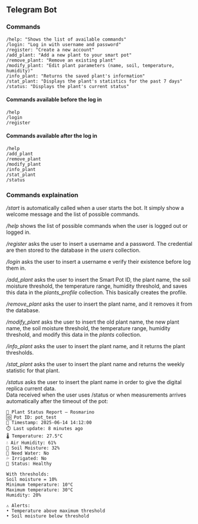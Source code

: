 ## Telegram Bot

### Commands
```
/help: "Shows the list of available commands"
/login: "Log in with username and password"
/register: "Create a new account"
/add_plant: "Add a new plant to your smart pot"
/remove_plant: "Remove an existing plant"
/modify_plant: "Edit plant parameters (name, soil, temperature, humidity)"
/info_plant: "Returns the saved plant's information"
/stat_plant: "Displays the plant's statistics for the past 7 days"
/status: "Displays the plant's current status"
```

#### Commands available before the log in
```
/help
/login
/register
```

#### Commands available after the log in
```
/help
/add_plant
/remove_plant
/modify_plant
/info_plant
/stat_plant
/status
```

### Commands explaination

*/start* is automatically called when a user starts the bot. It simply show a welcome message and the list of possible commands.

*/help* shows the list of possible commands when the user is logged out or logged in.

*/register* asks the user to insert a username and a password. The credential are then stored to the database in the *users* collection.

*/login*  asks the user to insert a username e verify their existence before log them in.

*/add_plant* asks the user to insert the Smart Pot ID, the plant name, the soil moisture threshold, the temperature range, humidity threshold, and saves this data in the *plants_profile* collection. This basically creates the profile.

*/remove_plant* asks the user to insert the plant name, and it removes it from the database.

*/modify_plant* asks the user to insert the old plant name, the new plant name, the soil moisture threshold, the temperature range, humidity threshold, and modify this data in the *plants* collection.

*/info_plant* asks the user to insert the plant name, and it returns the plant thresholds.

*/stat_plant* asks the user to insert the plant name and returns the weekly statistic for that plant.

*/status* asks the user to insert the plant name in order to give the digital replica current data.  
Data received when the user uses /status or when measurements arrives automatically after the timeout of the pot:
```
🌿 Plant Status Report — Rosmarino
🆔 Pot ID: pot_test
📅 Timestamp: 2025-06-14 14:12:00
⏱️ Last update: 8 minutes ago
🌡️ Temperature: 27.5°C
💧 Air Humidity: 61%
🌾 Soil Moisture: 32%
🚿 Need Water: No
💦 Irrigated: No
📌 Status: Healthy

With thresholds:
Soil moisture = 10%
Minimum temperature: 10°C
Maximum temperature: 30°C
Humidity: 20%

⚠️ Alerts:
• Temperature above maximum threshold
• Soil moisture below threshold
```
